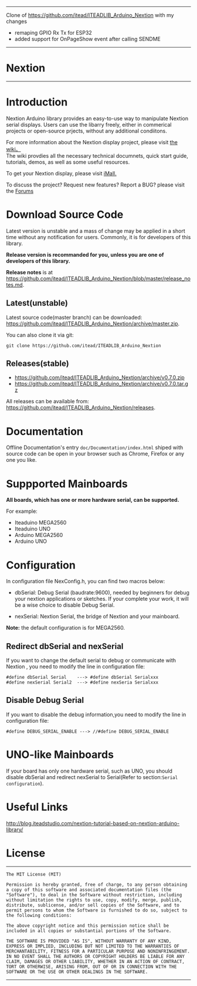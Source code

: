 --------------------------------------------------------------------------------
Clone of https://github.com/itead/ITEADLIB_Arduino_Nextion with my changes
- remaping GPIO Rx Tx for ESP32
- added support for OnPageShow event after calling SENDME
--------------------------------------------------------------------------------



# Nextion

--------------------------------------------------------------------------------

# Introduction

Nextion Arduino library provides an easy-to-use way to manipulate Nextion serial
displays. Users can use the libarry freely, either in commerical projects or 
open-source prjects,  without any additional condiitons. 

For more information about the Nextion display project, please visit 
[the wiki。](http://wiki.iteadstudio.com/Nextion_HMI_Solution)  
The wiki provdies all the necessary technical documnets, quick start guide, 
tutorials, demos, as well as some useful resources.

To get your Nextion display, please visit 
[iMall.](http://imall.itead.cc/display/nextion.html)

To discuss the project?  Request new features?  Report a BUG? please visit the 
[Forums](http://support.iteadstudio.com/discussions/1000058038)

# Download Source Code 

Latest version is unstable and a mass of change may be applied in a short time 
without any notification for users. Commonly, it is for developers of this 
library. 

**Release version is recommanded for you, unless you are one of developers of this 
library.**

**Release notes** is at
<https://github.com/itead/ITEADLIB_Arduino_Nextion/blob/master/release_notes.md>.

## Latest(unstable)

Latest source code(master branch) can be downloaded:
  <https://github.com/itead/ITEADLIB_Arduino_Nextion/archive/master.zip>. 

You can also clone it via git:

    git clone https://github.com/itead/ITEADLIB_Arduino_Nextion

## Releases(stable)

  - https://github.com/itead/ITEADLIB_Arduino_Nextion/archive/v0.7.0.zip
  - https://github.com/itead/ITEADLIB_Arduino_Nextion/archive/v0.7.0.tar.gz

All releases can be available from:
<https://github.com/itead/ITEADLIB_Arduino_Nextion/releases>.

# Documentation

Offline Documentation's entry `doc/Documentation/index.html` shiped with source code
can be open in your browser such as Chrome, Firefox or any one you like. 

# Suppported Mainboards

**All boards, which has one or more hardware serial, can be supported.**

For example:

  - Iteaduino MEGA2560
  - Iteaduino UNO
  - Arduino MEGA2560
  - Arduino UNO

# Configuration

In configuration file NexConfig.h, you can find two macros below:

  - dbSerial: Debug Serial (baudrate:9600), needed by beginners for debug your 
    nextion applications or sketches. If your complete your work, it will be a 
    wise choice to disable Debug Serial.

  - nexSerial: Nextion Serial, the bridge of Nextion and your mainboard.

**Note:** the default configuration is for MEGA2560.

## Redirect dbSerial and nexSerial

If you want to change the default serial to debug or communicate with Nextion ,
you need to modify the line in configuration file:

	#define dbSerial Serial    ---> #define dbSerial Serialxxx
    #define nexSerial Serial2  ---> #define nexSeria Serialxxx

## Disable Debug Serial

If you want to disable the debug information,you need to modify the line in 
configuration file:

    #define DEBUG_SERIAL_ENABLE ---> //#define DEBUG_SERIAL_ENABLE

# UNO-like Mainboards

If your board has only one hardware serial, such as UNO, you should disable 
dbSerial and redirect nexSerial to Serial(Refer to section:`Serial configuration`). 

# Useful Links

<http://blog.iteadstudio.com/nextion-tutorial-based-on-nextion-arduino-library/>

# License

-------------------------------------------------------------------------------


    The MIT License (MIT) 

    Permission is hereby granted, free of charge, to any person obtaining a copy of this software and associated documentation files (the "Software"), to deal in the Software without restriction, including without limitation the rights to use, copy, modify, merge, publish, distribute, sublicense, and/or sell copies of the Software, and to permit persons to whom the Software is furnished to do so, subject to the following conditions: 
    
    The above copyright notice and this permission notice shall be included in all copies or substantial portions of the Software.
    
    THE SOFTWARE IS PROVIDED "AS IS", WITHOUT WARRANTY OF ANY KIND, EXPRESS OR IMPLIED, INCLUDING BUT NOT LIMITED TO THE WARRANTIES OF MERCHANTABILITY, FITNESS FOR A PARTICULAR PURPOSE AND NONINFRINGEMENT. IN NO EVENT SHALL THE AUTHORS OR COPYRIGHT HOLDERS BE LIABLE FOR ANY CLAIM, DAMAGES OR OTHER LIABILITY, WHETHER IN AN ACTION OF CONTRACT, TORT OR OTHERWISE, ARISING FROM, OUT OF OR IN CONNECTION WITH THE SOFTWARE OR THE USE OR OTHER DEALINGS IN THE SOFTWARE.


-------------------------------------------------------------------------------
